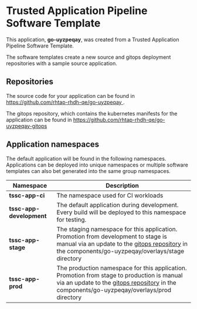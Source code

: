 # Trusted Application Pipeline Software Template

This application, **go-uyzpeqay**, was created from a Trusted Application Pipeline Software Template.

The software templates create a new source and gitops deployment repositories with a sample source application. 

## Repositories

The source code for your application can be found in [https://github.com/rhtap-rhdh-qe/go-uyzpeqay ](https://github.com/rhtap-rhdh-qe/go-uyzpeqay ).
 
The gitops repository, which contains the kubernetes manifests for the application can be found in 
[https://github.com/rhtap-rhdh-qe/go-uyzpeqay-gitops ](https://github.com/rhtap-rhdh-qe/go-uyzpeqay-gitops ) 

## Application namespaces 

The default application will be found in the following namespaces. Applications can be deployed into unique namespaces or multiple software templates can also bet generated into the same group namespaces.  

|  Namespace   |  Description   |  
| -------- | -------- |
| **tssc-app-ci** | The namespace used for CI workloads |
| **tssc-app-development** | The default application during development. Every build will be deployed to this namespace for testing. |
| **tssc-app-stage** | The staging namespace for this application. Promotion from development to stage is manual via an update to the [gitops repository](https://github.com/rhtap-rhdh-qe/go-uyzpeqay-gitops ) in the components/go-uyzpeqay/overlays/stage directory |
| **tssc-app-prod** | The production namespace for this application. Promotion from stage to production is manual via an update to the [gitops repository](https://github.com/rhtap-rhdh-qe/go-uyzpeqay-gitops ) in the components/go-uyzpeqay/overlays/prod directory |